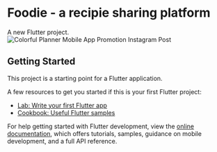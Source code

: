 # Foodie - a recipie sharing platform

A new Flutter project.
![Colorful Planner Mobile App Promotion Instagram Post](https://github.com/Sahil-kachhap/Foodopia/assets/54017876/9fc66cca-2f14-480c-9626-e2448ac2188c)


## Getting Started

This project is a starting point for a Flutter application.

A few resources to get you started if this is your first Flutter project:

- [Lab: Write your first Flutter app](https://docs.flutter.dev/get-started/codelab)
- [Cookbook: Useful Flutter samples](https://docs.flutter.dev/cookbook)

For help getting started with Flutter development, view the
[online documentation](https://docs.flutter.dev/), which offers tutorials,
samples, guidance on mobile development, and a full API reference.
